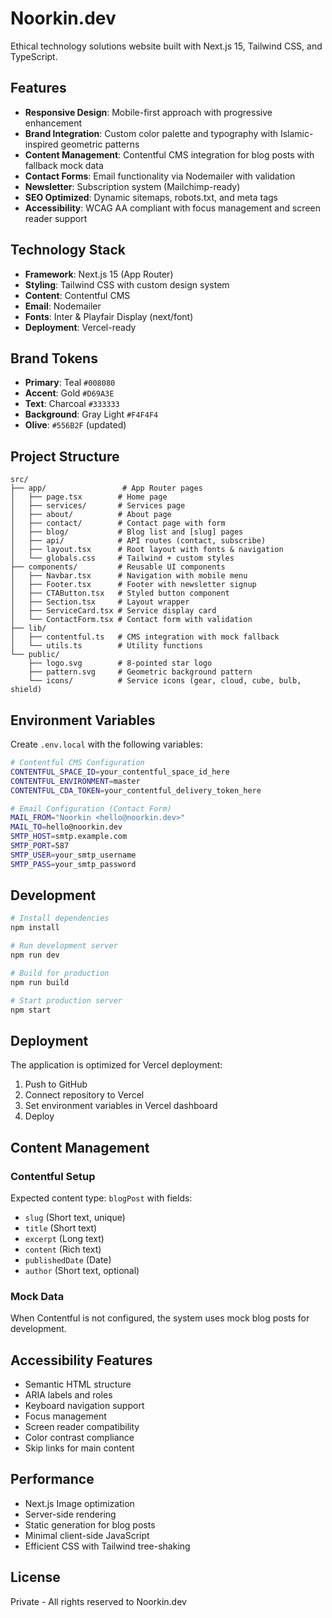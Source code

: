 # Noorkin.dev

Ethical technology solutions website built with Next.js 15, Tailwind CSS, and TypeScript.

## Features

- **Responsive Design**: Mobile-first approach with progressive enhancement
- **Brand Integration**: Custom color palette and typography with Islamic-inspired geometric patterns
- **Content Management**: Contentful CMS integration for blog posts with fallback mock data
- **Contact Forms**: Email functionality via Nodemailer with validation
- **Newsletter**: Subscription system (Mailchimp-ready)
- **SEO Optimized**: Dynamic sitemaps, robots.txt, and meta tags
- **Accessibility**: WCAG AA compliant with focus management and screen reader support

## Technology Stack

- **Framework**: Next.js 15 (App Router)
- **Styling**: Tailwind CSS with custom design system
- **Content**: Contentful CMS
- **Email**: Nodemailer
- **Fonts**: Inter & Playfair Display (next/font)
- **Deployment**: Vercel-ready

## Brand Tokens

- **Primary**: Teal `#008080`
- **Accent**: Gold `#D69A3E` 
- **Text**: Charcoal `#333333`
- **Background**: Gray Light `#F4F4F4`
- **Olive**: `#556B2F` (updated)

## Project Structure

```
src/
├── app/                 # App Router pages
│   ├── page.tsx        # Home page
│   ├── services/       # Services page
│   ├── about/          # About page
│   ├── contact/        # Contact page with form
│   ├── blog/           # Blog list and [slug] pages
│   ├── api/            # API routes (contact, subscribe)
│   ├── layout.tsx      # Root layout with fonts & navigation
│   └── globals.css     # Tailwind + custom styles
├── components/         # Reusable UI components
│   ├── Navbar.tsx      # Navigation with mobile menu
│   ├── Footer.tsx      # Footer with newsletter signup
│   ├── CTAButton.tsx   # Styled button component
│   ├── Section.tsx     # Layout wrapper
│   ├── ServiceCard.tsx # Service display card
│   └── ContactForm.tsx # Contact form with validation
├── lib/
│   ├── contentful.ts   # CMS integration with mock fallback
│   └── utils.ts        # Utility functions
└── public/
    ├── logo.svg        # 8-pointed star logo
    ├── pattern.svg     # Geometric background pattern
    └── icons/          # Service icons (gear, cloud, cube, bulb, shield)
```

## Environment Variables

Create `.env.local` with the following variables:

```bash
# Contentful CMS Configuration
CONTENTFUL_SPACE_ID=your_contentful_space_id_here
CONTENTFUL_ENVIRONMENT=master
CONTENTFUL_CDA_TOKEN=your_contentful_delivery_token_here

# Email Configuration (Contact Form)
MAIL_FROM="Noorkin <hello@noorkin.dev>"
MAIL_TO=hello@noorkin.dev
SMTP_HOST=smtp.example.com
SMTP_PORT=587
SMTP_USER=your_smtp_username
SMTP_PASS=your_smtp_password
```

## Development

```bash
# Install dependencies
npm install

# Run development server
npm run dev

# Build for production
npm run build

# Start production server
npm start
```

## Deployment

The application is optimized for Vercel deployment:

1. Push to GitHub
2. Connect repository to Vercel
3. Set environment variables in Vercel dashboard
4. Deploy

## Content Management

### Contentful Setup

Expected content type: `blogPost` with fields:
- `slug` (Short text, unique)
- `title` (Short text)
- `excerpt` (Long text)
- `content` (Rich text)
- `publishedDate` (Date)
- `author` (Short text, optional)

### Mock Data

When Contentful is not configured, the system uses mock blog posts for development.

## Accessibility Features

- Semantic HTML structure
- ARIA labels and roles
- Keyboard navigation support
- Focus management
- Screen reader compatibility
- Color contrast compliance
- Skip links for main content

## Performance

- Next.js Image optimization
- Server-side rendering
- Static generation for blog posts
- Minimal client-side JavaScript
- Efficient CSS with Tailwind tree-shaking

## License

Private - All rights reserved to Noorkin.dev
